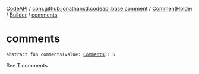 [CodeAPI](../../../index.md) / [com.github.jonathanxd.codeapi.base.comment](../../index.md) / [CommentHolder](../index.md) / [Builder](index.md) / [comments](.)

# comments

`abstract fun comments(value: `[`Comments`](../../-comments/index.md)`): S`

See T.comments

